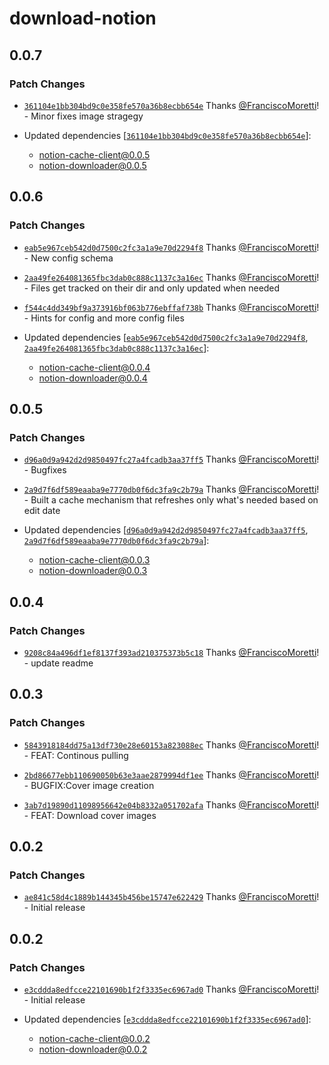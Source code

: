 # download-notion

## 0.0.7

### Patch Changes

- [`361104e1bb304bd9c0e358fe570a36b8ecbb654e`](https://github.com/FranciscoMoretti/notion-downloader/commit/361104e1bb304bd9c0e358fe570a36b8ecbb654e) Thanks [@FranciscoMoretti](https://github.com/FranciscoMoretti)! - Minor fixes image stragegy

- Updated dependencies [[`361104e1bb304bd9c0e358fe570a36b8ecbb654e`](https://github.com/FranciscoMoretti/notion-downloader/commit/361104e1bb304bd9c0e358fe570a36b8ecbb654e)]:
  - notion-cache-client@0.0.5
  - notion-downloader@0.0.5

## 0.0.6

### Patch Changes

- [`eab5e967ceb542d0d7500c2fc3a1a9e70d2294f8`](https://github.com/FranciscoMoretti/notion-downloader/commit/eab5e967ceb542d0d7500c2fc3a1a9e70d2294f8) Thanks [@FranciscoMoretti](https://github.com/FranciscoMoretti)! - New config schema

- [`2aa49fe264081365fbc3dab0c888c1137c3a16ec`](https://github.com/FranciscoMoretti/notion-downloader/commit/2aa49fe264081365fbc3dab0c888c1137c3a16ec) Thanks [@FranciscoMoretti](https://github.com/FranciscoMoretti)! - Files get tracked on their dir and only updated when needed

- [`f544c4dd349bf9a373916bf063b776ebffaf738b`](https://github.com/FranciscoMoretti/notion-downloader/commit/f544c4dd349bf9a373916bf063b776ebffaf738b) Thanks [@FranciscoMoretti](https://github.com/FranciscoMoretti)! - Hints for config and more config files

- Updated dependencies [[`eab5e967ceb542d0d7500c2fc3a1a9e70d2294f8`](https://github.com/FranciscoMoretti/notion-downloader/commit/eab5e967ceb542d0d7500c2fc3a1a9e70d2294f8), [`2aa49fe264081365fbc3dab0c888c1137c3a16ec`](https://github.com/FranciscoMoretti/notion-downloader/commit/2aa49fe264081365fbc3dab0c888c1137c3a16ec)]:
  - notion-cache-client@0.0.4
  - notion-downloader@0.0.4

## 0.0.5

### Patch Changes

- [`d96a0d9a942d2d9850497fc27a4fcadb3aa37ff5`](https://github.com/FranciscoMoretti/notion-downloader/commit/d96a0d9a942d2d9850497fc27a4fcadb3aa37ff5) Thanks [@FranciscoMoretti](https://github.com/FranciscoMoretti)! - Bugfixes

- [`2a9d7f6df589eaaba9e7770db0f6dc3fa9c2b79a`](https://github.com/FranciscoMoretti/notion-downloader/commit/2a9d7f6df589eaaba9e7770db0f6dc3fa9c2b79a) Thanks [@FranciscoMoretti](https://github.com/FranciscoMoretti)! - Built a cache mechanism that refreshes only what's needed based on edit date

- Updated dependencies [[`d96a0d9a942d2d9850497fc27a4fcadb3aa37ff5`](https://github.com/FranciscoMoretti/notion-downloader/commit/d96a0d9a942d2d9850497fc27a4fcadb3aa37ff5), [`2a9d7f6df589eaaba9e7770db0f6dc3fa9c2b79a`](https://github.com/FranciscoMoretti/notion-downloader/commit/2a9d7f6df589eaaba9e7770db0f6dc3fa9c2b79a)]:
  - notion-cache-client@0.0.3
  - notion-downloader@0.0.3

## 0.0.4

### Patch Changes

- [`9208c84a496df1ef8137f393ad210375373b5c18`](https://github.com/FranciscoMoretti/notion-downloader/commit/9208c84a496df1ef8137f393ad210375373b5c18) Thanks [@FranciscoMoretti](https://github.com/FranciscoMoretti)! - update readme

## 0.0.3

### Patch Changes

- [`5843918184dd75a13df730e28e60153a823088ec`](https://github.com/FranciscoMoretti/notion-downloader/commit/5843918184dd75a13df730e28e60153a823088ec) Thanks [@FranciscoMoretti](https://github.com/FranciscoMoretti)! - FEAT: Continous pulling

- [`2bd86677ebb110690050b63e3aae2879994df1ee`](https://github.com/FranciscoMoretti/notion-downloader/commit/2bd86677ebb110690050b63e3aae2879994df1ee) Thanks [@FranciscoMoretti](https://github.com/FranciscoMoretti)! - BUGFIX:Cover image creation

- [`3ab7d19890d11098956642e04b8332a051702afa`](https://github.com/FranciscoMoretti/notion-downloader/commit/3ab7d19890d11098956642e04b8332a051702afa) Thanks [@FranciscoMoretti](https://github.com/FranciscoMoretti)! - FEAT: Download cover images

## 0.0.2

### Patch Changes

- [`ae841c58d4c1889b144345b456be15747e622429`](https://github.com/FranciscoMoretti/notion-downloader/commit/ae841c58d4c1889b144345b456be15747e622429) Thanks [@FranciscoMoretti](https://github.com/FranciscoMoretti)! - Initial release

## 0.0.2

### Patch Changes

- [`e3cddda8edfcce22101690b1f2f3335ec6967ad0`](https://github.com/FranciscoMoretti/notion-downloader/commit/e3cddda8edfcce22101690b1f2f3335ec6967ad0) Thanks [@FranciscoMoretti](https://github.com/FranciscoMoretti)! - Initial release

- Updated dependencies [[`e3cddda8edfcce22101690b1f2f3335ec6967ad0`](https://github.com/FranciscoMoretti/notion-downloader/commit/e3cddda8edfcce22101690b1f2f3335ec6967ad0)]:
  - notion-cache-client@0.0.2
  - notion-downloader@0.0.2
